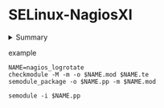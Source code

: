 # SELinux-NagiosXI

<!-- This is commented out. -->

<details>
 <summary>Summary</summary>

```
solution: mysolution
```
</details>

example
```
NAME=nagios_logrotate
checkmodule -M -m -o $NAME.mod $NAME.te
semodule_package -o $NAME.pp -m $NAME.mod

semodule -i $NAME.pp

```
